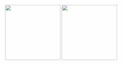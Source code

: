 <p>
  <img height="180em" src="https://github-readme-stats.vercel.app/api?username=anaer&show_icons=true&hide_border=true&count_private=true&include_all_commits=true&theme=onedark" />
  <img height="180em" src="https://github-readme-stats.vercel.app/api/top-langs/?username=anaer&show_icons=true&hide_border=true&layout=compact&langs_count=8&theme=onedark" />
</p>

